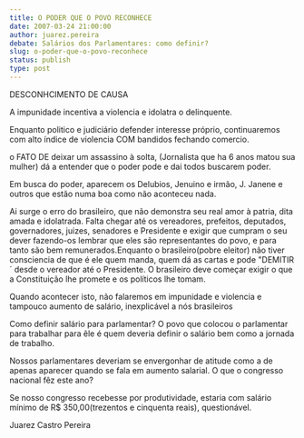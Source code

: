 ```yaml
---
title: O PODER QUE O POVO RECONHECE
date: 2007-03-24 21:00:00
author: juarez.pereira
debate: Salários dos Parlamentares: como definir?
slug: o-poder-que-o-povo-reconhece
status: publish 
type: post
---
```


DESCONHCIMENTO DE CAUSA  

A impunidade incentiva a violencia e idolatra o delinquente.  

Enquanto politico e judiciário defender interesse próprio, continuaremos com alto índice de violencia COM bandidos fechando comercio.  

o FATO DE deixar um assassino à solta, (Jornalista que ha 6 anos matou sua mulher) dá a entender que o poder pode e dai todos buscarem poder.  

Em busca do poder, aparecem os Delubios, Jenuino e irmão, J. Janene e outros que estão numa boa como não aconteceu nada.  

Ai surge o erro do brasileiro, que não demonstra seu real amor à patria, dita amada e idolatrada. Falta chegar até os vereadores, prefeitos, deputados, governadores, juizes, senadores e Presidente e exigir que cumpram o seu dever fazendo-os lembrar que eles são representantes do povo, e para tanto são bem remunerados.Enquanto o brasileiro(pobre eleitor) não tiver consciencia de que é ele quem manda, quem dá as cartas e pode "DEMITIR´ desde o vereador até o Presidente. O brasileiro deve começar exigir o que a Constituição lhe promete e os políticos lhe tomam.  

Quando acontecer isto, não falaremos em impunidade e violencia e tampouco aumento de salário, inexplicável a nós brasileiros   

Como definir salário para parlamentar? O povo que colocou o parlamentar para trabalhar para êle é quem deveria definir o salário bem como a jornada de trabalho.  

Nossos parlamentares deveriam se envergonhar de atitude como a de apenas aparecer quando se fala em aumento salarial. O que o congresso nacional fêz este ano?   

Se nosso congresso recebesse por produtividade, estaria com salário mínimo de R$ 350,00(trezentos e cinquenta reais), questionável.  

Juarez Castro Pereira
